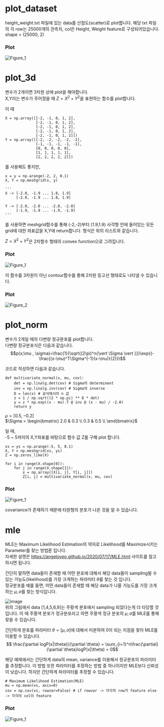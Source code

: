 # plot_dataset
height_weight.txt 파일에 있는 data를 산점도(scatter)로 plot합니다. 
해당 txt 파일의 각 row는 25000개의 관측치, col은 Height, Weight feature로 구성되어있습니다.  
shape = (25000, 2)  

### Plot
![Figure_1](https://github.com/oreilly-japan/deep-learning-from-scratch-5/assets/76218918/a72c6c1e-90e8-4ab1-a3a8-f184aee93efb)  


# plot_3d
변수가 2개이면 3차원 상에 plot을 해야합니다.  
X,Y라는 변수가 주어졌을 때 $Z=X^2 + Y^2$을 표현하는 함수를 plot합니다.  

이 때
```
X = np.array([[-2, -1, 0, 1, 2],
              [-2, -1, 0, 1, 2],
              [-2, -1, 0, 1, 2],
              [-2, -1, 0, 1, 2],
              [-2, -1, 0, 1, 2]])
Y = np.array([[-2, -2, -2, -2, -2],
              [-1, -1, -1, -1, -1],
              [0, 0, 0, 0, 0],
              [1, 1, 1, 1, 1],
              [2, 2, 2, 2, 2]])
```
를 사용해도 좋지만,
```
x = y = np.arange(-2, 2, 0.1)
X, Y = np.meshgrid(x, y)

'''
X -> [-2.0, -1.9 ... 1.8, 1.9]
     [-2.0, -1.9 ... 1.8, 1.9]

Y -> [-2.0, -2.0 ... -2.0, -2.0]
     [-1.9, -1.9 ... -1.9, -1.9]
'''
```
를 사용하면 meshgrid함수를 통해 (-2,-2)부터 (1.9,1.9) 사각형 안에 들어있는 모든 grid에 대한 좌표값을 X,Y에 return합니다. 형식은 위의 리스트와 같습니다.

$Z = X^2 + Y^2$은 2차함수 형태의 convex function으로 그려집니다.

### Plot
![Figure_1](https://github.com/oreilly-japan/deep-learning-from-scratch-5/assets/76218918/f679e950-2b5d-4ec9-a773-55d4bba5d272)

이 함수를 3차원이 아닌 contour함수를 통해 2차원 등고선 형태로도 나타낼 수 있습니다.

### Plot
![Figure_2](https://github.com/oreilly-japan/deep-learning-from-scratch-5/assets/76218918/f18ea2a4-776e-48f3-9f3a-056ccf9af358)


# plot_norm
변수가 2개일 때의 다변량 정규분포를 plot합니다.  
다변량 정규분포식은 다음과 같습니다.  
$$p(x;\mu , \sigma)=\frac{1}{\sqrt{(2\pi)^n{\vert \Sigma \vert }}}\exp{(-\frac{(x-\mu)^T\Sigma^{-1}(x-\mu)}{2})}$$

코드로 작성하면 다음과 같습니다.
```
def multivariate_normal(x, mu, cov):
    det = np.linalg.det(cov) # Sigma의 determinent
    inv = np.linalg.inv(cov) # Sigma의 inverse
    D = len(x) # 공식에서의 n 값
    z = 1 / np.sqrt((2 * np.pi) ** D * det)
    y = z * np.exp((x - mu).T @ inv @ (x - mu) / -2.0)
    return y
```

$\mu = [0.5, -0.2]$  
$\Sigma = \begin{bmatrix}
2.0 & 0.3 \\
0.3 & 0.5 \\
\end{bmatrix}$  

일 때,  
-5 ~ 5까지의 X,Y좌표를 바탕으로 함수 값 Z를 구해 plot 합니다.
```
xs = ys = np.arange(-5, 5, 0.1)
X, Y = np.meshgrid(xs, ys)
Z = np.zeros_like(X)

for i in range(X.shape[0]):
    for j in range(X.shape[1]):
        x = np.array([X[i, j], Y[i, j]])
        Z[i, j] = multivariate_normal(x, mu, cov)
```

### Plot
![Figure_1](https://github.com/oreilly-japan/deep-learning-from-scratch-5/assets/76218918/18f94943-5354-4abd-8efa-bc85dc6a1af3)

covariance가 존재하기 때문에 타원형의 분포가 나온 것을 알 수 있습니다.

# mle
MLE는 Maximum Likelihood Estimation의 약자로 Likelihood를 Maximize시키는 Parameter를 찾는 방법론 입니다.  
자세한 설명은 https://angeloyeo.github.io/2020/07/17/MLE.html 사이트를 참고하시면 됩니다.

간단히 말하면 data들이 존재할 때 어떤 분포에 대해서 해당 data들이 sampling될 수 있는 가능도(likelihood)를 가장 크게하는 파라미터 $\theta$를 찾는 것 입니다.  
정규분포를 예를 들면, 어떤 data들이 존재할 때 해당 data가 나올 가능도를 가장 크게 하는 $\mu , \sigma$를 찾는 방식입니다.

![image](https://github.com/oreilly-japan/deep-learning-from-scratch-5/assets/76218918/0c20dd06-39fa-4f69-beac-4534ead6fcf4)  
위의 그림에서 data [1,4,5,6,9]는 주황색 분포에서 sampling 되었다는게 더 타당할 것입니다. 이 때 주황색 분포가 정규분포라고 하면 주황색 정규 분포의 $\mu , \sigma$를 MLE를 통해 찾을 수 있습니다.

간단하게 분포를 파라미터 $\theta = [\mu, \sigma]$에 대해서 미분하여 0이 되는 지점을 찾아 MLE를 이용할 수 있습니다.
$$ \frac{\partial logP(x|\theta)}{\partial \theta} = \sum_{i=1}^n\frac{\partial}{\partial \theta}logP(x|\theta) = 0$$

해당 예제에서는 간단하게 data의 mean, variance를 이용해서 정규분포의 파라미터를 추정합니다. 이 방법 또한 파라미터를 추정하는 방법 중 하나이지만 MLE보다 신뢰성이 낮습니다. 하지만 간단하게 파라미터를 추정할 수 있습니다.  

```
# Maximum Likelihood Estimation(MLE)
mu = np.mean(xs, axis=0)
cov = np.cov(xs, rowvar=False) # if rowvar -> 각각의 row가 feature else -> 각각의 col이 feature

```

### Plot
![Figure_1](https://github.com/oreilly-japan/deep-learning-from-scratch-5/assets/76218918/db8a851a-ff15-4464-bf2a-16acf539af5b)